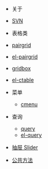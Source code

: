 - 关于
 - [SVN](zh-cn/about)
 
- 表格类
 - [pairgrid](zh-cn/pairgrid)
 - [el-pairgrid](zh-cn/el-pairgrid)
 - [gridbox](zh-cn/gridbox)
 - [el-ctable](zh-cn/el-ctable)

- 菜单
  - [cmenu](zh-cn/cmenu)

- 查询
  - [query](zh-cn/query)
  - [el-query](zh-cn/el-query)

- [抽屉 Slider](zh-cn/slider)

- [公共方法](zh-cn/utils)
